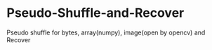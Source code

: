 # Pseudo-Shuffle-and-Recover
Pseudo shuffle for bytes, array(numpy),  image(open by opencv) and Recover 
